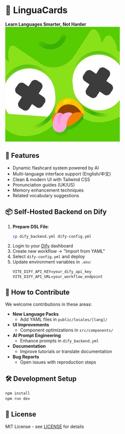 # 🦉 LinguaCards 
**Learn Languages Smarter, Not Harder**  
![App Screenshot](public/images/owl.jpg)

## 🚀 Features
- Dynamic flashcard system powered by AI
- Multi-language interface support (English/中文)
- Clean & modern UI with Tailwind CSS
- Pronunciation guides (UK/US)
- Memory enhancement techniques
- Related vocabulary suggestions

## 📦 Self-Hosted Backend on Dify
1. **Prepare DSL File**:  
   ```bash
   cp dify_backend.yml dify-config.yml
   ```
2. Login to your [Dify](https://dify.ai) dashboard
3. Create new workflow → "Import from YAML"
4. Select `dify-config.yml` and deploy
5. Update environment variables in `.env`:
   ```
   VITE_DIFY_API_KEY=your_dify_api_key
   VITE_DIFY_API_URL=your_workflow_endpoint
   ```

## 🤝 How to Contribute
We welcome contributions in these areas:
- **New Language Packs** 
  - Add YAML files in `public/locales/[lang]/`
- **UI Improvements**
  - Component optimizations in `src/components/`
- **AI Prompt Engineering**
  - Enhance prompts in `dify_backend.yml`
- **Documentation**
  - Improve tutorials or translate documentation
- **Bug Reports**
  - Open issues with reproduction steps

## 🛠 Development Setup
```bash
npm install
npm run dev
```

## 📄 License
MIT License - see [LICENSE](LICENSE) for details
